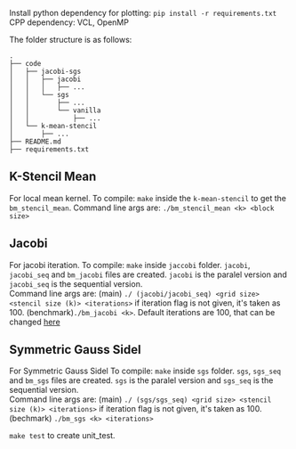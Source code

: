 Install python dependency for plotting:
`pip install -r requirements.txt` <br>
CPP dependency: VCL, OpenMP

The folder structure is as follows:
```
.
├── code
│   ├── jacobi-sgs
│   │   ├── jacobi
│   │   │   ├── ...
│   │   └── sgs
│   │       ├── ...
│   │       └── vanilla
│   │           ├── ...
│   └── k-mean-stencil
│       ├── ...
├── README.md
├── requirements.txt
```

## K-Stencil Mean
For local mean kernel.
To compile: `make` inside the `k-mean-stencil` to get the `bm_stencil_mean`.
Command line args are: `./bm_stencil_mean <k> <block size>`

## Jacobi
For jacobi iteration.
To compile: `make` inside `jaccobi` folder. `jacobi`, `jacobi_seq` and `bm_jacobi` files are created.
`jacobi` is the paralel version and `jacobi_seq` is the sequential version. <br>
Command line args are:
(main) `./ (jacobi/jacobi_seq) <grid size> <stencil size (k)> <iterations>` if iteration flag is not given, it's taken as 100. 
(benchmark)`./bm_jacobi <k>`. Default iterations are 100, that can be changed [here](https://github.com/purusharths/hasc-proj/blob/master/code/jacobi-sgs/jacobi/bm_jacobi.cc#L76)


## Symmetric Gauss Sidel
For Symmetric Gauss Sidel
To compile: `make` inside `sgs` folder. `sgs`, `sgs_seq` and `bm_sgs` files are created.
`sgs` is the paralel version and `sgs_seq` is the sequential version. <br>
Command line args are: 
(main) `./ (sgs/sgs_seq) <grid size> <stencil size (k)> <iterations>` if iteration flag is not given, it's taken as 100. 
(bechmark) `./bm_sgs <k> <iterations>`

`make test` to create unit_test.



